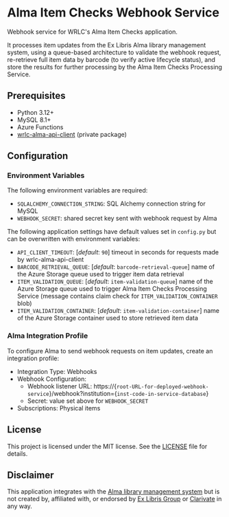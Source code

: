# Alma Item Checks Webhook Service

Webhook service for WRLC's Alma Item Checks application.

It processes item updates from the Ex Libris Alma library management system, using a queue-based architecture to validate the webhook request, re-retrieve full item data by barcode (to verify active lifecycle status), and store the results for further processing by the Alma Item Checks Processing Service.

 ## Prerequisites

*   Python 3.12+
*   MySQL 8.1+
*   Azure Functions
*   [wrlc-alma-api-client](https://github.com/WRLC/wrlc-alma-api-client) (private package)

## Configuration

### Environment Variables

The following environment variables are required:

*   `SQLALCHEMY_CONNECTION_STRING`: SQL Alchemy connection string for MySQL
*   `WEBHOOK_SECRET`: shared secret key sent with webhook request by Alma

The following application settings have default values set in `config.py` but can be overwritten with environment variables:

*   `API_CLIENT_TIMEOUT`: [_default_: `90`] timeout in seconds for requests made by wrlc-alma-api-client
*   `BARCODE_RETRIEVAL_QUEUE`: [_default_: `barcode-retrieval-queue`] name of the Azure Storage queue used to trigger item data retrieval
*   `ITEM_VALIDATION_QUEUE`: [_default_: `item-validation-queue`] name of the Azure Storage queue used to trigger Alma Item Checks Processing Service (message contains claim check for `ITEM_VALIDATION_CONTAINER` blob)
*   `ITEM_VALIDATION_CONTAINER`: [_default_: `item-validation-container`] name of the Azure Storage container used to store retrieved item data

### Alma Integration Profile

To configure Alma to send webhook requests on item updates, create an integration profile:

* Integration Type: Webhooks
* Webhook Configuration:
  * Webhook listener URL: https://{`root-URL-for-deployed-webhook-service`}/webhook?institution={`inst-code-in-service-database`}
  * Secret: value set above for `WEBHOOK_SECRET`
* Subscriptions: Physical items

## License

This project is licensed under the MIT license. See the [LICENSE](LICENSE) file for details.

## Disclaimer

This application integrates with the [Alma library management system](https://exlibrisgroup.com/products/alma-library-services-platform/) but is not created by, affiliated with, or endorsed by [Ex Libris Group](https://exlibrisgroup.com/) or [Clarivate](https://clarivate.com/) in any way.
